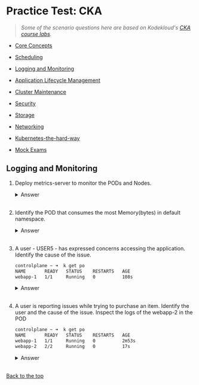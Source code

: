 # Practice Test: CKA 

> *Some of the scenario questions here are based on Kodekloud's [CKA course labs](https://kodekloud.com/courses/ultimate-certified-kubernetes-administrator-cka-mock-exam/).*

- [Core Concepts](003-Practice-Test-CKA-Core-concepts.md) 

- [Scheduling](004-Practice-Test-CKA-Scheduling.md) 

- [Logging and Monitoring](005-Practice-Test-CKA-Logging-Monitoring.md)

- [Application Lifecycle Management](006-Practice-Test-CKA-App-Lifecycle-Management.md) 

- [Cluster Maintenance](007-Practice-Test-CKA-Cluster-Maintenance.md) 

- [Security](008-Practice-Test-CKA-Security.md) 

- [Storage](009-Practice-Test-CKA-Storage.md) 

- [Networking](010-Practice-Test-CKA-Networking.md)

- [Kubernetes-the-hard-way](011-Practice-Test-CKA-K8S-The-Hard-Way.md)

- [Mock Exams](./014-Practice-Test-CKA-Mock-Exam.md)



## Logging and Monitoring 


1. Deploy metrics-server to monitor the PODs and Nodes.

    <details><summary> Answer </summary>
    
    ```bash
    controlplane ~ ➜  k get po
    NAME       READY   STATUS    RESTARTS   AGE
    elephant   1/1     Running   0          10s
    lion       1/1     Running   0          10s
    rabbit     1/1     Running   0          10s

    controlplane ~ ➜  git clone https://github.com/kodekloudhub/kubernetes-metrics-server.git
    Cloning into 'kubernetes-metrics-server'...
    remote: Enumerating objects: 31, done.
    remote: Counting objects: 100% (19/19), done.
    remote: Compressing objects: 100% (19/19), done.
    remote: Total 31 (delta 8), reused 0 (delta 0), pack-reused 12
    Unpacking objects: 100% (31/31), 8.06 KiB | 1.34 MiB/s, done.

    controlplane ~ ➜  ls -l
    total 4
    drwxr-xr-x 3 root root 4096 Dec 29 03:44 kubernetes-metrics-server
    -rw-rw-rw- 1 root root    0 Dec 13 05:39 sample.yaml

    controlplane ~ ✖ k apply -f kubernetes-metrics-server/
    clusterrole.rbac.authorization.k8s.io/system:aggregated-metrics-reader created
    clusterrolebinding.rbac.authorization.k8s.io/metrics-server:system:auth-delegator created
    rolebinding.rbac.authorization.k8s.io/metrics-server-auth-reader created
    apiservice.apiregistration.k8s.io/v1beta1.metrics.k8s.io created
    serviceaccount/metrics-server created
    deployment.apps/metrics-server created
    service/metrics-server created
    clusterrole.rbac.authorization.k8s.io/system:metrics-server created
    clusterrolebinding.rbac.authorization.k8s.io/system:metrics-server created
    ```

    Start monitoring the nodes. 

    ```bash
    controlplane ~ ➜  k top node
    NAME           CPU(cores)   CPU%   MEMORY(bytes)   MEMORY%   
    controlplane   241m         0%     1159Mi          0%        
    node01         24m          0%     300Mi           0%   
    ```
    
    </details>
    </br>

2. Identify the POD that consumes the most Memory(bytes) in default namespace.

    <details><summary> Answer </summary>
    
    ```bash
    controlplane ~ ➜  k get po
    NAME       READY   STATUS    RESTARTS   AGE
    elephant   1/1     Running   0          4m33s
    lion       1/1     Running   0          4m33s
    rabbit     1/1     Running   0          4m33s

    controlplane ~ ➜  k top pod
    NAME       CPU(cores)   MEMORY(bytes)   
    elephant   15m          31Mi            
    lion       1m           18Mi            
    rabbit     107m         252Mi  
    ```
    
    </details>
    </br>

3. A user - USER5 - has expressed concerns accessing the application. Identify the cause of the issue.

    ```bash
    controlplane ~ ➜  k get po
    NAME       READY   STATUS    RESTARTS   AGE
    webapp-1   1/1     Running   0          108s 
    ```

    <details><summary> Answer </summary>
    
    ```bash
    controlplane ~ ✖ k logs webapp-1 | grep WARNING
    [2023-12-29 08:49:33,717] WARNING in event-simulator: USER5 Failed to Login as the account is locked due to MANY FAILED ATTEMPTS.
    [2023-12-29 08:49:36,719] WARNING in event-simulator: USER7 Order failed as the item is OUT OF STOCK.
    [2023-12-29 08:49:38,722] WARNING in event-simulator: USER5 Failed to Login as the account is locked due to MANY FAILED ATTEMPTS.
    [2023-12-29 08:49:43,728] WARNING in event-simulator: USER5 Failed to Login as the account is locked due to MANY FAILED ATTEMPTS. 
    ```
    
    </details>
    </br>

4. A user is reporting issues while trying to purchase an item. Identify the user and the cause of the issue. Inspect the logs of the webapp-2 in the POD

    ```bash
    controlplane ~ ➜  k get po 
    NAME       READY   STATUS    RESTARTS   AGE
    webapp-1   1/1     Running   0          2m53s
    webapp-2   2/2     Running   0          17s 
    ```

    <details><summary> Answer </summary>
    
    ```bash
    controlplane ~ ➜  k logs webapp-2 | grep WARNING
    Defaulted container "simple-webapp" out of: simple-webapp, db
    [2023-12-29 08:52:05,219] WARNING in event-simulator: USER5 Failed to Login as the account is locked due to MANY FAILED ATTEMPTS.
    [2023-12-29 08:52:08,221] WARNING in event-simulator: USER30 Order failed as the item is OUT OF STOCK.
    [2023-12-29 08:52:10,224] WARNING in event-simulator: USER5 Failed to Login as the account is locked due to MANY FAILED ATTEMPTS.
    [2023-12-29 08:52:15,228] WARNING in event-simulator: USER5 Failed to Login as the account is locked due to MANY FAILED ATTEMPTS.
    [2023-12-29 08:52:16,229] WARNING in event-simulator: USER30 Order failed as the item is OUT OF STOCK. 
    ```
    
    </details>
    </br>


[Back to the top](#practice-test-cka)    
